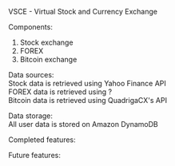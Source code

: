 VSCE - Virtual Stock and Currency Exchange

Components:  
1. Stock exchange  
2. FOREX   
3. Bitcoin exchange  

Data sources:  
Stock data is retrieved using Yahoo Finance API  
FOREX data is retrieved using ?  
Bitcoin data is retrieved using QuadrigaCX's API  

Data storage:  
All user data is stored on Amazon DynamoDB  

Completed features:

Future features:
